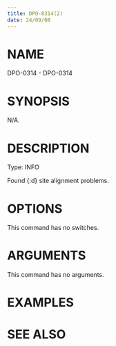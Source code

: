 ```yaml
---
title: DPO-0314(2)
date: 24/09/08
---
```


# NAME

DPO-0314 - DPO-0314

# SYNOPSIS

N/A.

# DESCRIPTION

Type: INFO

Found {:d} site alignment problems.

# OPTIONS

This command has no switches.

# ARGUMENTS

This command has no arguments.

# EXAMPLES

# SEE ALSO
